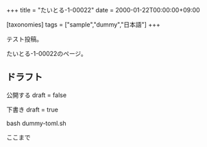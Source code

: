 +++
title = "たいとる-1-00022"
date = 2000-01-22T00:00:00+09:00

[taxonomies]
tags = ["sample","dummy","日本語"]
+++

テスト投稿。

たいとる-1-00022のページ。


## ドラフト

公開する
draft = false

下書き
draft = true

bash dummy-toml.sh

ここまで
